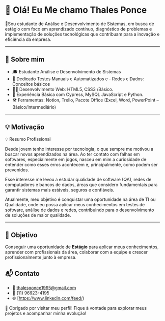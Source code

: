 # 👋 Olá! Eu Me chamo Thales Ponce

🎯Sou estudante de  Análise e Desenvolvimento de Sistemas, em busca de estágio com foco em aprendizado contínuo,
diagnóstico de problemas e implementação de soluções tecnológicas que contribuam para a
inovação e eficiência da empresa.

---

## 🧠 Sobre mim  ## 

- 🎓 Estudante Análise e Desenvolvimento de Sistemas
- 🧠 Dedicado Testes Manuais e Automatizados e - Redes e Dados: Conceitos básicos
- 👨‍💻 Desenvolvimento Web: HTML5, CSS3 /Básico. 
- 🧪 Experiência Básica com  Cypress, MySQL JavaScript e Python.
- 🛠️ Ferramentas: Notion, Trello, Pacote Office (Excel, Word, PowerPoint – Básico/Intermediário)
---

## 💡 Motivação  ## 

💡 Resumo Profissional

Desde jovem tenho interesse por tecnologia, o que sempre me motivou a buscar novos aprendizados na área. Ao ter contato com falhas em softwares, especialmente em jogos, nasceu em mim a curiosidade de entender como esses erros acontecem e, principalmente, como podem ser prevenidos.

Esse interesse me levou a estudar qualidade de software (QA), redes de computadores e bancos de dados, áreas que considero fundamentais para garantir sistemas mais estáveis, seguros e confiáveis.

Atualmente, meu objetivo é conquistar uma oportunidade na área de TI ou Qualidade, onde eu possa aplicar meus conhecimentos em testes de software, análise de dados e redes, contribuindo para o desenvolvimento de soluções de maior qualidade.

---

## 🚀 Objetivo  ##

Conseguir uma oportunidade de **Estágio** para aplicar meus conhecimentos, aprender com profissionais da área, colaborar com a equipe e crescer profissionalmente junto à empresa.

## 📬 Contato  ## 

- 📧 thalesponce1995@gmail.com 
- 📱 (11) 96623-4195
- 🌐 [https://www.linkedin.com/feed/) 


🧡 Obrigado por visitar meu perfil! Fique à vontade para explorar meus projetos e acompanhar minha evolução!


